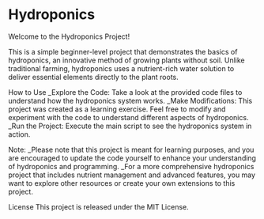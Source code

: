 # Hydroponics
Welcome to the Hydroponics Project!

This is a simple beginner-level project that demonstrates the basics of hydroponics, an innovative method of growing plants without soil. Unlike traditional farming, hydroponics uses a nutrient-rich water solution to deliver essential elements directly to the plant roots.

How to Use
_Explore the Code: Take a look at the provided code files to understand how the hydroponics system works.
_Make Modifications: This project was created as a learning exercise. Feel free to modify and experiment with the code to understand different aspects of hydroponics.
_Run the Project: Execute the main script to see the hydroponics system in action.

Note:
_Please note that this project is meant for learning purposes, and you are encouraged to update the code yourself to enhance your understanding of hydroponics and programming.
_For a more comprehensive hydroponics project that includes nutrient management and advanced features, you may want to explore other resources or create your own extensions to this project.

License
This project is released under the MIT License.
